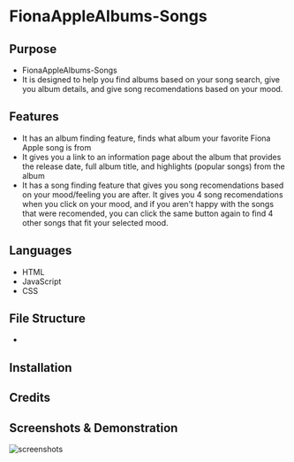 # FionaAppleAlbums-Songs

## Purpose
- FionaAppleAlbums-Songs
- It is designed to help you find albums based on your song search, give you album details, and give song recomendations based on your mood.

## Features
- It has an album finding feature, finds what album your favorite Fiona Apple song is from
- It gives you a link to an information page about the album that provides the release date, full album title, and highlights (popular songs) from the album
- It has a song finding feature that gives you song recomendations based on your mood/feeling you are after. It gives you 4 song recomendations when you click on your mood, and if you aren't happy with the songs that were recomended, you can click the same button again to find 4 other songs that fit your selected mood.

## Languages
- HTML
- JavaScript
- CSS

## File Structure
- 

## Installation

## Credits

## Screenshots & Demonstration
![screenshots](images)
